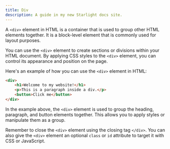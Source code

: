 ```yaml
---
title: Div
description: A guide in my new Starlight docs site.
---
```

A `<div>` element in HTML is a container that is used to group other HTML elements together. It is a block-level element that is commonly used for layout purposes.

You can use the `<div>` element to create sections or divisions within your HTML document. By applying CSS styles to the `<div>` element, you can control its appearance and position on the page.

Here's an example of how you can use the `<div>` element in HTML:

```html
<div>
    <h1>Welcome to my website!</h1>
    <p>This is a paragraph inside a div.</p>
    <button>Click me</button>
</div>
```

In the example above, the `<div>` element is used to group the heading, paragraph, and button elements together. This allows you to apply styles or manipulate them as a group.

Remember to close the `<div>` element using the closing tag `</div>`. You can also give the `<div>` element an optional `class` or `id` attribute to target it with CSS or JavaScript.
